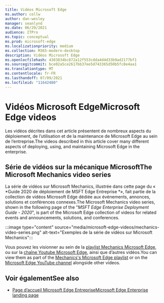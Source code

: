 ```yaml
---
title: Vidéos Microsoft Edge
ms.author: collw
author: dan-wesley
manager: seanlynd
ms.date: 06/29/2021
audience: ITPro
ms.topic: conceptual
ms.prod: microsoft-edge
ms.localizationpriority: medium
ms.collection: M365-modern-desktop
description: Vidéos Microsoft Edge
ms.openlocfilehash: 4303834bc872a12f553cdda4d4d33b9ad2177bf1
ms.sourcegitcommit: bce02a5ce2617bb37ee5d743365d50b5fc8e4aa1
ms.translationtype: MT
ms.contentlocale: fr-FR
ms.lasthandoff: 07/09/2021
ms.locfileid: "11642480"
---
```

# <a name="microsoft-edge-videos"></a><span data-ttu-id="8772c-103">Vidéos Microsoft Edge</span><span class="sxs-lookup"><span data-stu-id="8772c-103">Microsoft Edge videos</span></span>

<span data-ttu-id="8772c-104">Les vidéos décrites dans cet article présentent de nombreux aspects du déploiement, de l’utilisation et de la maintenance de Microsoft Edge au sein de l’entreprise.</span><span class="sxs-lookup"><span data-stu-id="8772c-104">The videos described in this article cover many different aspects of deploying, using, and maintaining Microsoft Edge in the enterprise.</span></span>

## <a name="the-microsoft-mechanics-video-series"></a><span data-ttu-id="8772c-105">Série de vidéos sur la mécanique Microsoft</span><span class="sxs-lookup"><span data-stu-id="8772c-105">The Microsoft Mechanics video series</span></span>

<span data-ttu-id="8772c-106">La série de vidéos sur Microsoft Mechanics, illustrée dans cette page du « \*Guide 2020 de déploiement de MSFT Edge Entreprise \*», fait partie de la collection de vidéos Microsoft Edge dédiée aux événements, annonces, solutions et conférences connexes.</span><span class="sxs-lookup"><span data-stu-id="8772c-106">The Microsoft Mechanics video series, shown in the following page of the "*MSFT Edge Enterprise Deployment Guide - 2020*", is part of the Microsoft Edge collection of videos for related events and announcements, solutions, and conferences.</span></span>

:::image type="content" source="media/microsoft-edge-videos/mechanics-video-series.png" alt-text="Exemples de la série de vidéos sur Microsoft Mechanics":::

<span data-ttu-id="8772c-108">Vous pouvez les visionner au sein de la [playlist Mechanics Microsoft Edge](https://www.youtube.com/playlist?list=PLXtHYVsvn_b-uXh1tMeYpT-0iD8tD3tFy), ou sur la [chaîne Youtube Microsoft Edge](https://www.youtube.com/channel/UCIGx7oT8p6-jUpOfg98yelA), ainsi que d’autres vidéos.</span><span class="sxs-lookup"><span data-stu-id="8772c-108">You can view them as part of the [Mechanics's Microsoft Edge playlist](https://www.youtube.com/playlist?list=PLXtHYVsvn_b-uXh1tMeYpT-0iD8tD3tFy) or on the [Microsoft Edge YouTube channel](https://www.youtube.com/channel/UCIGx7oT8p6-jUpOfg98yelA) alongside other videos.</span></span>

## <a name="see-also"></a><span data-ttu-id="8772c-109">Voir également</span><span class="sxs-lookup"><span data-stu-id="8772c-109">See also</span></span>

- [<span data-ttu-id="8772c-110">Page d’accueil Microsoft Edge Entreprise</span><span class="sxs-lookup"><span data-stu-id="8772c-110">Microsoft Edge Enterprise landing page</span></span>](https://aka.ms/EdgeEnterprise)